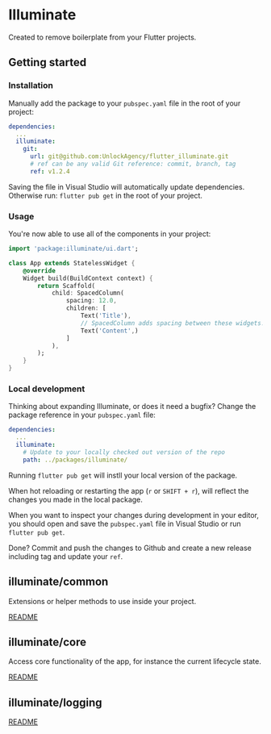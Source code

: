 # Illuminate

Created to remove boilerplate from your Flutter projects.

## Getting started

### Installation

Manually add the package to your `pubspec.yaml` file in the root of your project:

```yaml
dependencies:
  ...
  illuminate:
    git:
      url: git@github.com:UnlockAgency/flutter_illuminate.git
      # ref can be any valid Git reference: commit, branch, tag
      ref: v1.2.4
```

Saving the file in Visual Studio will automatically update dependencies. Otherwise run: `flutter pub get` in the root of your project.

### Usage

You're now able to use all of the components in your project:

```dart
import 'package:illuminate/ui.dart';

class App extends StatelessWidget { 
    @override
    Widget build(BuildContext context) {
        return Scaffold(
            child: SpacedColumn(
                spacing: 12.0,
                children: [
                    Text('Title'),
                    // SpacedColumn adds spacing between these widgets.
                    Text('Content',)
                ]
            ),
        );
    }
}
```

### Local development

Thinking about expanding Illuminate, or does it need a bugfix? Change the package reference in your `pubspec.yaml` file:

```yaml
dependencies:
  ...
  illuminate:
    # Update to your locally checked out version of the repo
    path: ../packages/illuminate/
```

Running `flutter pub get` will instll your local version of the package. 

When hot reloading or restarting the app (`r` or `SHIFT + r`), will reflect the changes you made in the local package.

When you want to inspect your changes during development in your editor, you should open and save the `pubspec.yaml` file in Visual Studio or run `flutter pub get`.

Done? Commit and push the changes to Github and create a new release including tag and update your `ref`. 

## illuminate/common

Extensions or helper methods to use inside your project. 

[README](lib/common/README.md)

## illuminate/core

Access core functionality of the app, for instance the current lifecycle state.

[README](lib/core/README.md)

## illuminate/logging



[README](lib/logging/README.md)